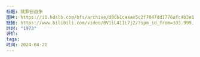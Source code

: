 ```yaml
---
标题: 赎罪日战争
图片: https://i1.hdslb.com/bfs/archive/d86b1caaac5c2f7047dd1776afc4b3e1bff856bb.jpg@518w_290h_1c_!web-video-share-cover.avif
链接: https://www.bilibili.com/video/BV1iL411L7j2/?spm_id_from=333.999.0.0&vd_source=e815fa5e2c428a98163e9d19be40ec58
时时: "1973"
评价: 
tags: 
时间: 2024-04-21
---
```


